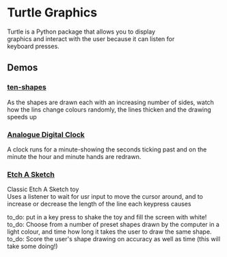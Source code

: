 # Turtle Graphics

Turtle is a Python package that allows you to display <br>
graphics and interact with the user because it can listen for <br>
keyboard presses.

## Demos
### [ten-shapes](01_ten_shapes/main.py)
As the shapes are drawn each with an increasing number of sides, watch
how the lins change colours randomly, the lines thicken and the drawing
speeds up


### [Analogue Digital Clock](02_digital_analogue_clock/main.py)
A clock runs for a minute-showing the seconds ticking past
and on the minute the hour and minute hands are redrawn.

### [Etch A Sketch](03_etch_a_sketch/main.py )
Classic Etch A Sketch toy <br>
Uses a listener to wait for usr input to move the cursor around,
and to increase or decrease the length of the line each keypress
causes

to_do: put in a key press to shake the toy and fill the screen with white!
to_do: Choose from a number of preset shapes drawn by the computer in a light colour, and time
    how long it takes the user to draw the same shape. 
to_do: Score the user's shape drawing on accuracy as well as time (this will take some doing!)